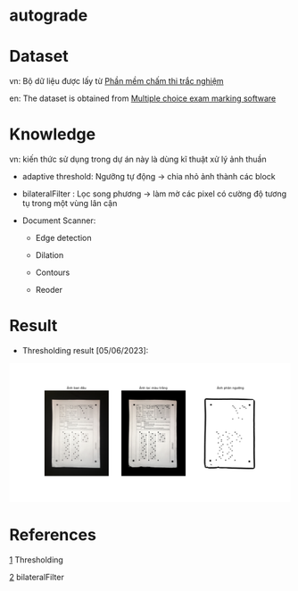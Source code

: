 # autograde

# Dataset

vn: Bộ dữ liệu được lấy từ [Phần mềm chấm thi trắc nghiệm](https://www.chamthi.com/huongdan)

en: The dataset is obtained from [Multiple choice exam marking software](https://www.chamthi.com/huongdan)


# Knowledge

vn: kiến thức sử dụng trong dự án này là dùng kĩ thuật xử lý ảnh thuần

- adaptive threshold: Ngưỡng tự động -> chia nhỏ ảnh thành các block

- bilateralFilter   : Lọc song phương -> làm mờ các pixel có cường độ tương tụ trong một vùng lân cận


- Document Scanner:

  + Edge detection
  
  + Dilation

  + Contours

  + Reoder


# Result


- Thresholding result [05/06/2023]:

![a](demo/demo1.png)


# References

[1](https://www.phamduytung.com/blog/2020-12-24-thresholding/) Thresholding

[2](https://aiots.vn/phan-9-loc-anh-su-dung-tich-chap-trong-opencv/#9) bilateralFilter